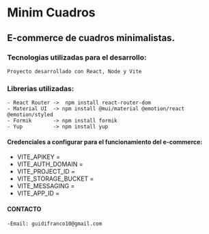 # Minim Cuadros

## E-commerce de cuadros minimalistas.

### Tecnologias utilizadas para el desarrollo:

    Proyecto desarrollado con React, Node y Vite

### Librerias utilizadas:

    - React Router ->  npm install react-router-dom
    - Material UI  -> npm install @mui/material @emotion/react @emotion/styled
    - Formik       -> npm install formik
    - Yup          -> npm install yup

#### Credenciales a configurar para el funcionamiento del e-commerce:

- VITE_APIKEY =
- VITE_AUTH_DOMAIN =
- VITE_PROJECT_ID =
- VITE_STORAGE_BUCKET =
- VITE_MESSAGING =
- VITE_APP_ID =

#### CONTACTO
    -Email: guidifranco10@gmail.com
